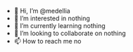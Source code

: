 - 👋 Hi, I’m @medellia
- 👀 I’m interested in nothing
- 🌱 I’m currently learning nothing
- 💞️ I’m looking to collaborate on nothing
- 📫 How to reach me no

<!---
medellia/medellia is a ✨ special ✨ repository because its `README.md` (this file) appears on your GitHub profile.
You can click the Preview link to take a look at your changes.
--->
